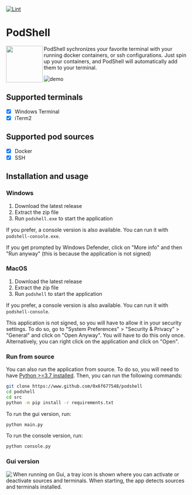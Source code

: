 [![Lint](https://github.com/0x6f677548/podshell/actions/workflows/lint-quick.yml/badge.svg)](https://github.com/0x6f677548/podshell/actions/workflows/lint-quick.yml)
# PodShell
<img align="left" src="https://github.com/0x6f677548/podshell/assets/64972114/6391cf0c-1655-4122-949d-ccbcd9550746" height="100" width="100"/>
PodShell sychronizes your favorite terminal with your running docker containers, or ssh configurations. 
Just spin up your containers, and PodShell will automatically add them to your terminal.

![demo](https://github.com/0x6f677548/podshell/assets/64972114/7c0f482c-4879-41e6-b3a7-b71ee68b3c7f)


## Supported terminals
- [x] Windows Terminal
- [x] iTerm2

## Supported pod sources
- [x] Docker
- [x] SSH

## Installation and usage
### Windows
1. Download the latest release
2. Extract the zip file
3. Run `podshell.exe` to start the application

If you prefer, a console version is also available. You can run it with `podshell-console.exe`.

If you get prompted by Windows Defender, click on "More info" and then "Run anyway" (this is because the application is not signed)

### MacOS
1. Download the latest release
2. Extract the zip file
3. Run `podshell` to start the application

If you prefer, a console version is also available. You can run it with `podshell-console`.

This application is not signed, so you will have to allow it in your security settings. To do so, go to "System Preferences" > "Security & Privacy" > "General" and click on "Open Anyway". You will have to do this only once. Alternatively, you can right click on the application and click on "Open".

### Run from source
You can also run the application from source. To do so, you will need to have [Python >=3.7 installed](https://www.python.org/downloads/). Then, you can run the following commands:
```bash
git clone https://www.github.com/0x6f677548/podshell
cd podshell
cd src
python -m pip install -r requirements.txt
```
To run the gui version, run:
```bash
python main.py
```
To run the console version, run:
```bash
python console.py
```

### Gui version
<img align="left" src="https://github.com/0x6f677548/podshell/assets/64972114/f20bb879-9d08-4baf-bafa-afb05b0486dc" /> When running on Gui, a tray icon is shown where you can activate or deactivate sources and terminals. When starting, the app detects sources and terminals installed. 
